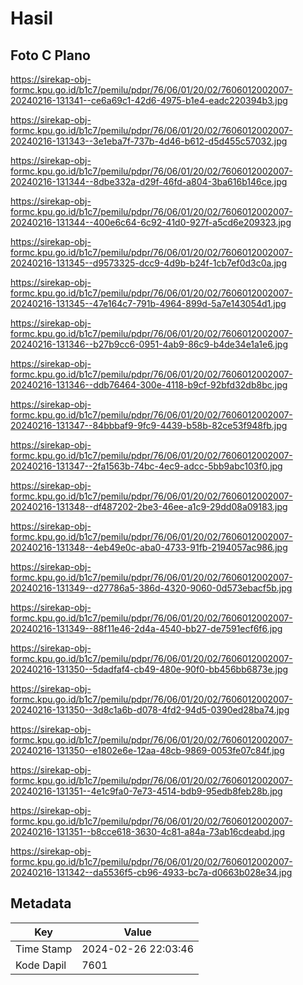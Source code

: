 # Hasil

## Foto C Plano

https://sirekap-obj-formc.kpu.go.id/b1c7/pemilu/pdpr/76/06/01/20/02/7606012002007-20240216-131341--ce6a69c1-42d6-4975-b1e4-eadc220394b3.jpg

https://sirekap-obj-formc.kpu.go.id/b1c7/pemilu/pdpr/76/06/01/20/02/7606012002007-20240216-131343--3e1eba7f-737b-4d46-b612-d5d455c57032.jpg

https://sirekap-obj-formc.kpu.go.id/b1c7/pemilu/pdpr/76/06/01/20/02/7606012002007-20240216-131344--8dbe332a-d29f-46fd-a804-3ba616b146ce.jpg

https://sirekap-obj-formc.kpu.go.id/b1c7/pemilu/pdpr/76/06/01/20/02/7606012002007-20240216-131344--400e6c64-6c92-41d0-927f-a5cd6e209323.jpg

https://sirekap-obj-formc.kpu.go.id/b1c7/pemilu/pdpr/76/06/01/20/02/7606012002007-20240216-131345--d9573325-dcc9-4d9b-b24f-1cb7ef0d3c0a.jpg

https://sirekap-obj-formc.kpu.go.id/b1c7/pemilu/pdpr/76/06/01/20/02/7606012002007-20240216-131345--47e164c7-791b-4964-899d-5a7e143054d1.jpg

https://sirekap-obj-formc.kpu.go.id/b1c7/pemilu/pdpr/76/06/01/20/02/7606012002007-20240216-131346--b27b9cc6-0951-4ab9-86c9-b4de34e1a1e6.jpg

https://sirekap-obj-formc.kpu.go.id/b1c7/pemilu/pdpr/76/06/01/20/02/7606012002007-20240216-131346--ddb76464-300e-4118-b9cf-92bfd32db8bc.jpg

https://sirekap-obj-formc.kpu.go.id/b1c7/pemilu/pdpr/76/06/01/20/02/7606012002007-20240216-131347--84bbbaf9-9fc9-4439-b58b-82ce53f948fb.jpg

https://sirekap-obj-formc.kpu.go.id/b1c7/pemilu/pdpr/76/06/01/20/02/7606012002007-20240216-131347--2fa1563b-74bc-4ec9-adcc-5bb9abc103f0.jpg

https://sirekap-obj-formc.kpu.go.id/b1c7/pemilu/pdpr/76/06/01/20/02/7606012002007-20240216-131348--df487202-2be3-46ee-a1c9-29dd08a09183.jpg

https://sirekap-obj-formc.kpu.go.id/b1c7/pemilu/pdpr/76/06/01/20/02/7606012002007-20240216-131348--4eb49e0c-aba0-4733-91fb-2194057ac986.jpg

https://sirekap-obj-formc.kpu.go.id/b1c7/pemilu/pdpr/76/06/01/20/02/7606012002007-20240216-131349--d27786a5-386d-4320-9060-0d573ebacf5b.jpg

https://sirekap-obj-formc.kpu.go.id/b1c7/pemilu/pdpr/76/06/01/20/02/7606012002007-20240216-131349--88f11e46-2d4a-4540-bb27-de7591ecf6f6.jpg

https://sirekap-obj-formc.kpu.go.id/b1c7/pemilu/pdpr/76/06/01/20/02/7606012002007-20240216-131350--5dadfaf4-cb49-480e-90f0-bb456bb6873e.jpg

https://sirekap-obj-formc.kpu.go.id/b1c7/pemilu/pdpr/76/06/01/20/02/7606012002007-20240216-131350--3d8c1a6b-d078-4fd2-94d5-0390ed28ba74.jpg

https://sirekap-obj-formc.kpu.go.id/b1c7/pemilu/pdpr/76/06/01/20/02/7606012002007-20240216-131350--e1802e6e-12aa-48cb-9869-0053fe07c84f.jpg

https://sirekap-obj-formc.kpu.go.id/b1c7/pemilu/pdpr/76/06/01/20/02/7606012002007-20240216-131351--4e1c9fa0-7e73-4514-bdb9-95edb8feb28b.jpg

https://sirekap-obj-formc.kpu.go.id/b1c7/pemilu/pdpr/76/06/01/20/02/7606012002007-20240216-131351--b8cce618-3630-4c81-a84a-73ab16cdeabd.jpg

https://sirekap-obj-formc.kpu.go.id/b1c7/pemilu/pdpr/76/06/01/20/02/7606012002007-20240216-131342--da5536f5-cb96-4933-bc7a-d0663b028e34.jpg


## Metadata

| Key        | Value               |
| ---------- | ------------------- |
| Time Stamp | 2024-02-26 22:03:46 |
| Kode Dapil | 7601                |



